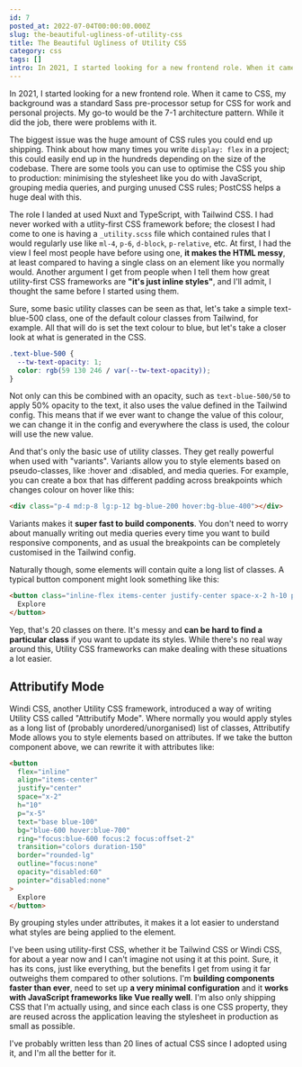 ```yaml
---
id: 7
posted_at: 2022-07-04T00:00:00.000Z
slug: the-beautiful-ugliness-of-utility-css
title: The Beautiful Ugliness of Utility CSS
category: css
tags: []
intro: In 2021, I started looking for a new frontend role. When it came to CSS, my background was a standard Sass pre-processor setup for CSS for work and personal projects. My go-to would be the 7-1 architecture pattern.
---
```


In 2021, I started looking for a new frontend role. When it came to CSS, my background was a standard Sass pre-processor setup for CSS for work and personal projects. My go-to would be the 7-1 architecture pattern. While it did the job, there were problems with it.

The biggest issue was the huge amount of CSS rules you could end up shipping. Think about how many times you write `display: flex` in a project; this could easily end up in the hundreds depending on the size of the codebase. There are some tools you can use to optimise the CSS you ship to production: minimising the stylesheet like you do with JavaScript, grouping media queries, and purging unused CSS rules; PostCSS helps a huge deal with this.

The role I landed at used Nuxt and TypeScript, with Tailwind CSS. I had never worked with a utlity-first CSS framework before; the closest I had come to one is having a `_utility.scss` file which contained rules that I would regularly use like `ml-4`, `p-6`, `d-block`, `p-relative`, etc. At first, I had the view I feel most people have before using one, **it makes the HTML messy**, at least compared to having a single class on an element like you normally would. Another argument I get from people when I tell them how great utility-first CSS frameworks are **"it's just inline styles"**, and I'll admit, I thought the same before I started using them.

Sure, some basic utility classes can be seen as that, let's take a simple text-blue-500 class, one of the default colour classes from Tailwind, for example. All that will do is set the text colour to blue, but let's take a closer look at what is generated in the CSS.

```css
.text-blue-500 {
  --tw-text-opacity: 1;
  color: rgb(59 130 246 / var(--tw-text-opacity));
}
```

Not only can this be combined with an opacity, such as `text-blue-500/50` to apply 50% opacity to the text, it also uses the value defined in the Tailwind config. This means that if we ever want to change the value of this colour, we can change it in the config and everywhere the class is used, the colour will use the new value. 

And that's only the basic use of utility classes. They get really powerful when used with "variants". Variants allow you to style elements based on pseudo-classes, like :hover and :disabled, and media queries. For example, you can create a box that has different padding across breakpoints which changes colour on hover like this:

```html
<div class="p-4 md:p-8 lg:p-12 bg-blue-200 hover:bg-blue-400"></div>
```

Variants makes it **super fast to build components**. You don't need to worry about manually writing out media queries every time you want to build responsive components, and as usual the breakpoints can be completely customised in the Tailwind config.

Naturally though, some elements will contain quite a long list of classes. A typical button component might look something like this:

```html
<button class="inline-flex items-center justify-center space-x-2 h-10 px-5 text-base text-blue-100 bg-blue-600 hover:bg-blue-700 focus:ring-blue-600 transition-colors duration-150 rounded-lg focus:outline-none focus:ring-2 focus:ring-offset-2 disabled:opacity-60 disabled:pointer-events-none">
  Explore
</button>
```

Yep, that's 20 classes on there. It's messy and **can be hard to find a particular class** if you want to update its styles. While there's no real way around this, Utility CSS frameworks can make dealing with these situations a lot easier.

## Attributify Mode

Windi CSS, another Utility CSS framework, introduced a way of writing Utility CSS called "Attributify Mode". Where normally you would apply styles as a long list of (probably unordered/unorganised) list of classes, Attributify Mode allows you to style elements based on attributes. If we take the button component above, we can rewrite it with attributes like:

```html
<button
  flex="inline"
  align="items-center"
  justify="center"
  space="x-2"
  h="10"
  p="x-5"
  text="base blue-100"
  bg="blue-600 hover:blue-700"
  ring="focus:blue-600 focus:2 focus:offset-2"
  transition="colors duration-150"
  border="rounded-lg"
  outline="focus:none"
  opacity="disabled:60"
  pointer="disabled:none"
>
  Explore
</button>
```

By grouping styles under attributes, it makes it a lot easier to understand what styles are being applied to the element.

I've been using utility-first CSS, whether it be Tailwind CSS or Windi CSS, for about a year now and I can't imagine not using it at this point. Sure, it has its cons, just like everything, but the benefits I get from using it far outweighs them compared to other solutions. I'm **building components faster than ever**, need to set up **a very minimal configuration** and it **works with JavaScript frameworks like Vue really well**. I'm also only shipping CSS that I'm actually using, and since each class is one CSS property, they are reused across the application leaving the stylesheet in production as small as possible.

I've probably written less than 20 lines of actual CSS since I adopted using it, and I'm all the better for it.
